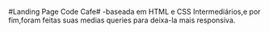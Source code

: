 #Landing Page Code Cafe#
-baseada em HTML e CSS Intermediários,e por fim,foram feitas suas medias queries para deixa-la mais responsiva.
